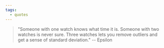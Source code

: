 ```yaml
---
tags:
  - quotes
---
```


> "Someone with one watch knows what time it is. Someone with two watches is never sure. Three watches lets you remove outliers and get a sense of standard deviation." -- Epsilon
> 
